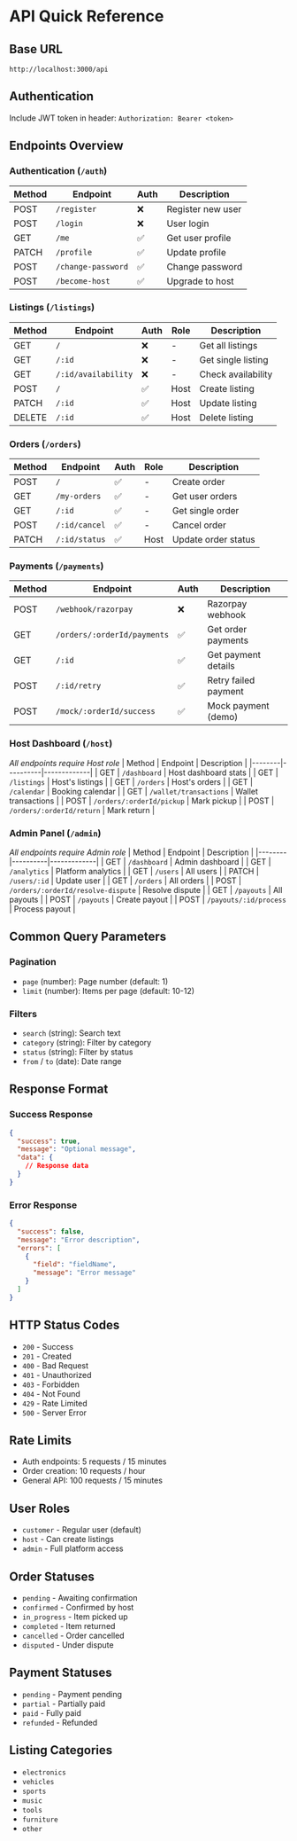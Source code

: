 # API Quick Reference

## Base URL
`http://localhost:3000/api`

## Authentication
Include JWT token in header: `Authorization: Bearer <token>`

## Endpoints Overview

### Authentication (`/auth`)
| Method | Endpoint | Auth | Description |
|--------|----------|------|-------------|
| POST | `/register` | ❌ | Register new user |
| POST | `/login` | ❌ | User login |
| GET | `/me` | ✅ | Get user profile |
| PATCH | `/profile` | ✅ | Update profile |
| POST | `/change-password` | ✅ | Change password |
| POST | `/become-host` | ✅ | Upgrade to host |

### Listings (`/listings`)
| Method | Endpoint | Auth | Role | Description |
|--------|----------|------|------|-------------|
| GET | `/` | ❌ | - | Get all listings |
| GET | `/:id` | ❌ | - | Get single listing |
| GET | `/:id/availability` | ❌ | - | Check availability |
| POST | `/` | ✅ | Host | Create listing |
| PATCH | `/:id` | ✅ | Host | Update listing |
| DELETE | `/:id` | ✅ | Host | Delete listing |

### Orders (`/orders`)
| Method | Endpoint | Auth | Role | Description |
|--------|----------|------|------|-------------|
| POST | `/` | ✅ | - | Create order |
| GET | `/my-orders` | ✅ | - | Get user orders |
| GET | `/:id` | ✅ | - | Get single order |
| POST | `/:id/cancel` | ✅ | - | Cancel order |
| PATCH | `/:id/status` | ✅ | Host | Update order status |

### Payments (`/payments`)
| Method | Endpoint | Auth | Description |
|--------|----------|------|-------------|
| POST | `/webhook/razorpay` | ❌ | Razorpay webhook |
| GET | `/orders/:orderId/payments` | ✅ | Get order payments |
| GET | `/:id` | ✅ | Get payment details |
| POST | `/:id/retry` | ✅ | Retry failed payment |
| POST | `/mock/:orderId/success` | ✅ | Mock payment (demo) |

### Host Dashboard (`/host`)
*All endpoints require Host role*
| Method | Endpoint | Description |
|--------|----------|-------------|
| GET | `/dashboard` | Host dashboard stats |
| GET | `/listings` | Host's listings |
| GET | `/orders` | Host's orders |
| GET | `/calendar` | Booking calendar |
| GET | `/wallet/transactions` | Wallet transactions |
| POST | `/orders/:orderId/pickup` | Mark pickup |
| POST | `/orders/:orderId/return` | Mark return |

### Admin Panel (`/admin`)
*All endpoints require Admin role*
| Method | Endpoint | Description |
|--------|----------|-------------|
| GET | `/dashboard` | Admin dashboard |
| GET | `/analytics` | Platform analytics |
| GET | `/users` | All users |
| PATCH | `/users/:id` | Update user |
| GET | `/orders` | All orders |
| POST | `/orders/:orderId/resolve-dispute` | Resolve dispute |
| GET | `/payouts` | All payouts |
| POST | `/payouts` | Create payout |
| POST | `/payouts/:id/process` | Process payout |

## Common Query Parameters

### Pagination
- `page` (number): Page number (default: 1)
- `limit` (number): Items per page (default: 10-12)

### Filters
- `search` (string): Search text
- `category` (string): Filter by category
- `status` (string): Filter by status
- `from` / `to` (date): Date range

## Response Format

### Success Response
```json
{
  "success": true,
  "message": "Optional message",
  "data": {
    // Response data
  }
}
```

### Error Response
```json
{
  "success": false,
  "message": "Error description",
  "errors": [
    {
      "field": "fieldName",
      "message": "Error message"
    }
  ]
}
```

## HTTP Status Codes
- `200` - Success
- `201` - Created
- `400` - Bad Request
- `401` - Unauthorized
- `403` - Forbidden
- `404` - Not Found
- `429` - Rate Limited
- `500` - Server Error

## Rate Limits
- Auth endpoints: 5 requests / 15 minutes
- Order creation: 10 requests / hour
- General API: 100 requests / 15 minutes

## User Roles
- `customer` - Regular user (default)
- `host` - Can create listings
- `admin` - Full platform access

## Order Statuses
- `pending` - Awaiting confirmation
- `confirmed` - Confirmed by host
- `in_progress` - Item picked up
- `completed` - Item returned
- `cancelled` - Order cancelled
- `disputed` - Under dispute

## Payment Statuses
- `pending` - Payment pending
- `partial` - Partially paid
- `paid` - Fully paid
- `refunded` - Refunded

## Listing Categories
- `electronics`
- `vehicles`
- `sports`
- `music`
- `tools`
- `furniture`
- `other`
